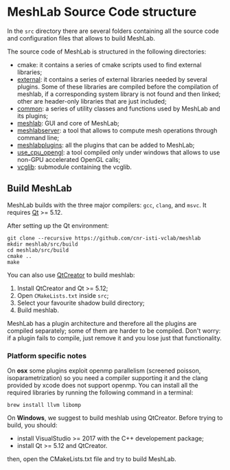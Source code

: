 # MeshLab Source Code structure

In the `src` directory there are several folders containing all the source code and configuration files that allows to build MeshLab.

The source code of MeshLab is structured in the following directories:

 * cmake: it contains a series of cmake scripts used to find external libraries;
 * [external](https://github.com/cnr-isti-vclab/meshlab/tree/master/src/external): it contains a series of external libraries needed by several plugins. Some of these libraries are compiled before the compilation of meshlab, if a corresponding system library is not found and then linked; other are header-only libraries that are just included;
 * [common](https://github.com/cnr-isti-vclab/meshlab/tree/master/src/common): a series of utility classes and functions used by MeshLab and its plugins;
 * [meshlab](https://github.com/cnr-isti-vclab/meshlab/tree/master/src/meshlab): GUI and core of MeshLab;
 * [meshlabserver](https://github.com/cnr-isti-vclab/meshlab/tree/master/src/meshlabserver): a tool that allows to compute mesh operations through command line;
 * [meshlabplugins](https://github.com/cnr-isti-vclab/meshlab/tree/master/src/meshlabplugins): all the plugins that can be added to MeshLab;
 * [use_cpu_opengl](https://github.com/cnr-isti-vclab/meshlab/tree/master/src/use_cpu_opengl): a tool compiled only under windows that allows to use non-GPU accelerated OpenGL calls;
 * [vcglib](https://github.com/cnr-isti-vclab/meshlab/tree/master/src/vcglib): submodule containing the vcglib.

## Build MeshLab

MeshLab builds with the three major compilers: `gcc`, `clang`, and `msvc`. It requires [Qt](https://www.qt.io/) >= 5.12.

After setting up the Qt environment:

	git clone --recursive https://github.com/cnr-isti-vclab/meshlab
	mkdir meshlab/src/build
	cd meshlab/src/build
    cmake ..
    make


You can also use [QtCreator](https://www.qt.io/product) to build meshlab:

1. Install QtCreator and Qt >= 5.12;
2. Open `CMakeLists.txt` inside `src`;
3. Select your favourite shadow build directory;
4. Build meshlab.

MeshLab has a plugin architecture and therefore all the plugins are compiled separately; some of them are harder to be compiled. Don't worry: if a plugin fails to compile, just remove it and you lose just that functionality.

### Platform specific notes
On __osx__ some plugins exploit openmp parallelism (screened poisson, isoparametrization) so you need a compiler supporting it and the clang provided by xcode does not support openmp. You can install all the required libraries by running the following command in a terminal:

	brew install llvm libomp

On __Windows__, we suggest to build meshlab using QtCreator. Before trying to build, you should:

 * install VisualStudio >= 2017 with the C++ developement package;
 * install Qt >= 5.12 and QtCreator.

then, open the CMakeLists.txt file and try to build MeshLab.
